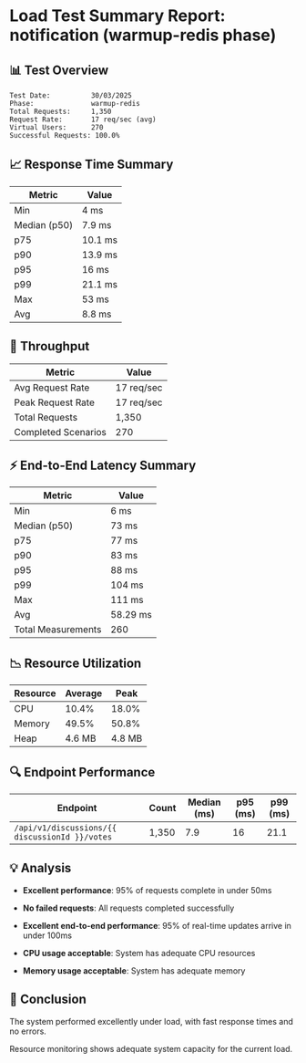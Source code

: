 # Load Test Summary Report: notification (warmup-redis phase)

## 📊 Test Overview

```
Test Date:          30/03/2025
Phase:              warmup-redis
Total Requests:     1,350
Request Rate:       17 req/sec (avg)
Virtual Users:      270
Successful Requests: 100.0%
```

## 📈 Response Time Summary

| Metric       | Value   |
| ------------ | ------- |
| Min          | 4 ms    |
| Median (p50) | 7.9 ms  |
| p75          | 10.1 ms |
| p90          | 13.9 ms |
| p95          | 16 ms   |
| p99          | 21.1 ms |
| Max          | 53 ms   |
| Avg          | 8.8 ms  |

## 🚦 Throughput

| Metric              | Value      |
| ------------------- | ---------- |
| Avg Request Rate    | 17 req/sec |
| Peak Request Rate   | 17 req/sec |
| Total Requests      | 1,350      |
| Completed Scenarios | 270        |

## ⚡ End-to-End Latency Summary

| Metric             | Value    |
| ------------------ | -------- |
| Min                | 6 ms     |
| Median (p50)       | 73 ms    |
| p75                | 77 ms    |
| p90                | 83 ms    |
| p95                | 88 ms    |
| p99                | 104 ms   |
| Max                | 111 ms   |
| Avg                | 58.29 ms |
| Total Measurements | 260      |

## 📉 Resource Utilization

| Resource | Average | Peak   |
| -------- | ------- | ------ |
| CPU      | 10.4%   | 18.0%  |
| Memory   | 49.5%   | 50.8%  |
| Heap     | 4.6 MB  | 4.8 MB |

## 🔍 Endpoint Performance

| Endpoint                                       | Count | Median (ms) | p95 (ms) | p99 (ms) |
| ---------------------------------------------- | ----- | ----------- | -------- | -------- |
| `/api/v1/discussions/{{ discussionId }}/votes` | 1,350 | 7.9         | 16       | 21.1     |

## 💡 Analysis

- **Excellent performance**: 95% of requests complete in under 50ms

- **No failed requests**: All requests completed successfully

- **Excellent end-to-end performance**: 95% of real-time updates arrive in under 100ms

- **CPU usage acceptable**: System has adequate CPU resources

- **Memory usage acceptable**: System has adequate memory

## 📝 Conclusion

The system performed excellently under load, with fast response times and no errors.

Resource monitoring shows adequate system capacity for the current load.
